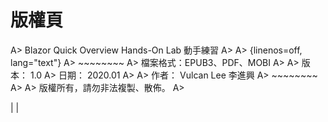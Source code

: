 # 版權頁

A> Blazor Quick Overview Hands-On Lab 動手練習
A>
A> {linenos=off, lang="text"}
A> ~~~~~~~~
A> 檔案格式：EPUB3、PDF、MOBI
A>
A> 版本： 1.0
A> 日期： 2020.01
A>
A> 作者： Vulcan Lee 李進興
A> ~~~~~~~~
A>
A> 版權所有，請勿非法複製、散佈。
A>

| |
